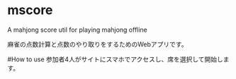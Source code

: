 # mscore
A mahjong score util for playing mahjong offline

麻雀の点数計算と点数のやり取りをするためのWebアプリです。

#How to use
参加者4人がサイトにスマホでアクセスし、席を選択して開始します。
